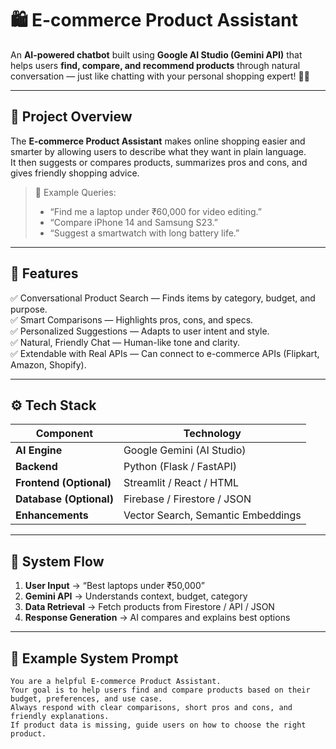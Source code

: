 # 🛍️ E-commerce Product Assistant

An **AI-powered chatbot** built using **Google AI Studio (Gemini API)** that helps users **find, compare, and recommend products** through natural conversation — just like chatting with your personal shopping expert! 🤖✨  

---

## 🚀 Project Overview

The **E-commerce Product Assistant** makes online shopping easier and smarter by allowing users to describe what they want in plain language.  
It then suggests or compares products, summarizes pros and cons, and gives friendly shopping advice.

> 💬 Example Queries:
> - “Find me a laptop under ₹60,000 for video editing.”
> - “Compare iPhone 14 and Samsung S23.”
> - “Suggest a smartwatch with long battery life.”

---

## 🧠 Features

✅ Conversational Product Search — Finds items by category, budget, and purpose.  
✅ Smart Comparisons — Highlights pros, cons, and specs.  
✅ Personalized Suggestions — Adapts to user intent and style.  
✅ Natural, Friendly Chat — Human-like tone and clarity.  
✅ Extendable with Real APIs — Can connect to e-commerce APIs (Flipkart, Amazon, Shopify).  

---

## ⚙️ Tech Stack

| Component | Technology |
|------------|-------------|
| **AI Engine** | Google Gemini (AI Studio) |
| **Backend** | Python (Flask / FastAPI) |
| **Frontend (Optional)** | Streamlit / React / HTML |
| **Database (Optional)** | Firebase / Firestore / JSON |
| **Enhancements** | Vector Search, Semantic Embeddings |

---

## 🧩 System Flow

1. **User Input** → “Best laptops under ₹50,000”  
2. **Gemini API** → Understands context, budget, category  
3. **Data Retrieval** → Fetch products from Firestore / API / JSON  
4. **Response Generation** → AI compares and explains best options  

---

## 💬 Example System Prompt

```text
You are a helpful E-commerce Product Assistant.
Your goal is to help users find and compare products based on their budget, preferences, and use case.
Always respond with clear comparisons, short pros and cons, and friendly explanations.
If product data is missing, guide users on how to choose the right product.

